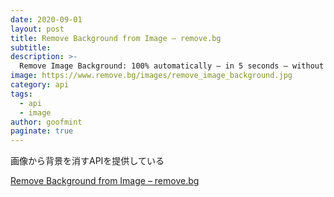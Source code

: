 ```yaml
---
date: 2020-09-01
layout: post
title: Remove Background from Image – remove.bg
subtitle: 
description: >-
  Remove Image Background: 100% automatically – in 5 seconds – without a single click – for free.
image: https://www.remove.bg/images/remove_image_background.jpg
category: api
tags:
  - api
  - image
author: goofmint
paginate: true
---
```

画像から背景を消すAPIを提供している

[Remove Background from Image – remove.bg](https://www.remove.bg/ja)
